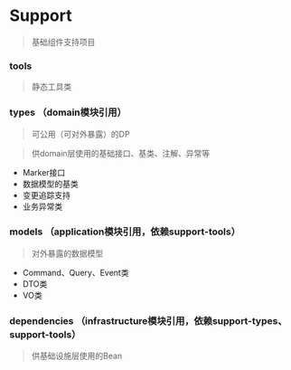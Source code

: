 # Support

> 基础组件支持项目

### tools

> 静态工具类

### types （domain模块引用）

> 可公用（可对外暴露）的DP

> 供domain层使用的基础接口、基类、注解、异常等

- Marker接口
- 数据模型的基类
- 变更追踪支持
- 业务异常类

### models （application模块引用，依赖support-tools）

> 对外暴露的数据模型

- Command、Query、Event类
- DTO类
- VO类

### dependencies （infrastructure模块引用，依赖support-types、support-tools）

> 供基础设施层使用的Bean
